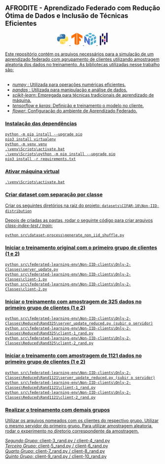 ## AFRODITE - Aprendizado Federado com Redução Ótima de Dados e Inclusão de Técnicas Eficientes


<div align="center">
     <a href="https://www.python.org/" target="_blank" rel="noreferrer"> <img src="https://raw.githubusercontent.com/devicons/devicon/master/icons/python/python-original.svg" alt="python"  height="40" width="45"/>
     <a href="https://www.tensorflow.org/?hl=pt-br" target="_blank" rel="noreferrer"> <img src="https://raw.githubusercontent.com/devicons/devicon/master/icons/tensorflow/tensorflow-original.svg" alt="tensorflow"  height="40" width="40"/>
     <a href="https://numpy.org/" target="_blank" rel="noreferrer"> <img src="https://raw.githubusercontent.com/devicons/devicon/master/icons/numpy/numpy-original.svg" alt="numpy"  height="40" width="40"/>
     <a href="https://pandas.pydata.org/" target="_blank" rel="noreferrer"> <img src="https://raw.githubusercontent.com/devicons/devicon/master/icons/pandas/pandas-original.svg" alt="pandas"  height="40" width="40"/>
       

<br>
<br>
</div>
Este repositório contém os arquivos necessários para a simulação de um aprendizado federado com agrupamento de clientes utilizando amostragem aleatoria dos dados no treinamento. As bibliotecas utilizadas nesse trabalho são: 

<br>
<br>

-  <i> numpy </i> : Utilizada para operações numéricas eficientes.
-  <i> pandas</i> : Utilizada para manipulação e análise de dados.
-  <i> scikit-learn</i>: Empregada para técnicas tradicionais de aprendizado de máquina.
-  <i> tensorflow</i> e <i> keras</i>: Definição e treinamento o modelo no cliente.
-  <i> flower</i>: Configuração do ambiente de Aprendizado Federado.


### Instalação das dependências
``` 
python -m pip install --upgrade pip
pip3 install virtualenv
python -m venv venv
.\venv\Scripts\activate.bat
.\venv\Scripts\python -m pip install --upgrade pip
pip3 install -r requirements.txt
```
### Ativar máquina virtual
```
.\venv\Scripts\activate.bat
```
### Criar dataset com separação por classe

Criar os seguintes diretórios na raiz do projeto: 
``datasets\CIFAR-10\Non-IID-distribution``


Depois de criadas as pastas, rodar o seguinte código para criar arquivos <i>class-index-test / train</i>:
```
python src\dataset-process\generate_non_iid_shuffle.py
```
### Iniciar o treinamento original com o primeiro grupo de clientes (1 e 2)
```
python src\federated-learning-env\Non-IID-clients\Only-2-Classes\server_update.py
python src\federated-learning-env\Non-IID-clients\Only-2-Classes\client-1.py
python src\federated-learning-env\Non-IID-clients\Only-2-Classes\client-2.py
```

### Iniciar o treinamento com amostragem de 325 dados no primeiro grupo de clientes (1 e 2)
```
python src\federated-learning-env\Non-IID-clients\Only-2-Classes\Reduced\Rand325\server_update_reduced.py (subir o servidor)
python src\federated-learning-env\Non-IID-clients\Only-2-Classes\Reduced\Rand325\client-1_rand.py
python src\federated-learning-env\Non-IID-clients\Only-2-Classes\Reduced\Rand325\client-2_rand.py
```

### Iniciar o treinamento com amostragem de 1121 dados no primeiro grupo de clientes (1 e 2)
```
python src\federated-learning-env\Non-IID-clients\Only-2-Classes\Reduced\Rand1121\server_update_reduced.py (subir o servidor)
python src\federated-learning-env\Non-IID-clients\Only-2-Classes\Reduced\Rand1121\client-1_rand.py
python src\federated-learning-env\Non-IID-clients\Only-2-Classes\Reduced\Rand1121\client-2_rand.py
```

### Realizar o treinamento com demais grupos
Utilizar os arquivos nomeados com os clientes do respectivo grupo. Utilizar o mesmo servidor do primeiro grupo. Para utilizar amostragem aleatoria, rodar o experimento no diretorio correspondente da amostragem.


<i>Segundo Grupo</i>: client-3_rand.py / client-4_rand.py<br>
<i>Terceiro Grupo</i>: client-5_rand.py / client-6_rand.py<br>
<i>Quarto Grupo</i>: client-7_rand.py / client-8_rand.py<br>
<i>Quinto Grupo</i>: client-9_rand.py / client-10_rand.py<br>
